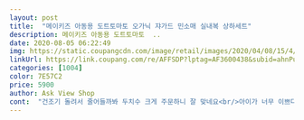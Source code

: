 ```yaml
---
layout: post 
title:  "메이키즈 아동용 도트토마토 오가닉 쟈가드 민소매 실내복 상하세트" 
description: 메이키즈 아동용 도트토마토  ..
date: 2020-08-05 06:22:49 
img: https://static.coupangcdn.com/image/retail/images/2020/04/08/15/4/d632bba9-c1c3-44c5-8513-97d0f03d11f1.jpg 
linkUrl: https://link.coupang.com/re/AFFSDP?lptag=AF3600438&subid=ahnPublicAsk&pageKey=1449573065&itemId=2609688444&vendorItemId=70489737109&traceid=V0-113-0eae4e18179dca0c 
categories: [1004] 
color: 7E57C2 
price: 5900 
author: Ask View Shop 
cont:  "건조기 돌려서 줄어들까봐 두치수 크게 주문하니 잘 맞네요<br/>아이가 너무 이쁘다고 포장 뜯자마자 입었어요<br/>화면과 같고, 시원하게 잘 입힐 것같아요<br/>" 
---
```

